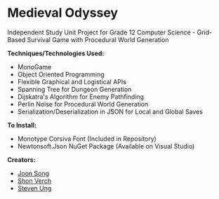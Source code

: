 # Medieval Odyssey
Independent Study Unit Project for Grade 12 Computer Science - Grid-Based Survival Game with Procedural World Generation

**Techniques/Technologies Used:**
- MonoGame
- Object Oriented Programming
- Flexible Graphical and Logistical APIs 
- Spanning Tree for Dungeon Generation
- Dijskatra's Algorithm for Enemy Pathfinding
- Perlin Noise for Procedural World Generation
- Serialization/Deserialization in JSON for Local and Global Saves

**To Install:**
- Monotype Corsiva Font (Included in Repository)
- Newtonsoft.Json NuGet Package (Available on Visual Studio)

**Creators:**
- [Joon Song](https://github.com/Joon7891)
- [Shon Verch](https://github.com/GalacticGlum)
- [Steven Ung](https://github.com/Ruffyruffle)

